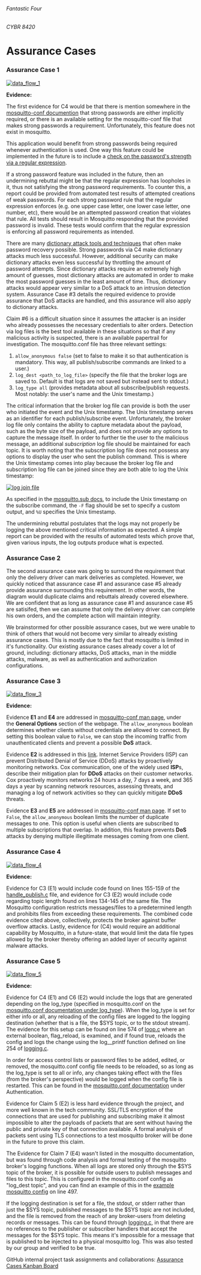 ###### Fantastic Four
###### CYBR 8420

# Assurance Cases

### Assurance Case 1

[![data_flow_1](https://github.com/sanjar91/Fantastic-Four/blob/master/images/assurance_case1.png)](https://github.com/sanjar91/Fantastic-Four/blob/master/images/assurance_case1.png) 

**Evidence:** 

The first evidence for C4 would be that there is mention somewhere in the [mosquitto-conf documention](https://mosquitto.org/man/mosquitto-conf-5.html) that strong passwords are either implicitly required, or there is an available setting for the mosquitto-conf file that makes strong passwords a requirement.  Unfortunately, this feature does not exist in mosquitto.  

This application would benefit from strong passwords being required whenever authentication is used.  One way this feature could be implemented in the future is to include a [check on the password's strength via a regular expression](https://stackoverflow.com/questions/42965082/using-regex-in-c-program-to-check-password-strength).  

If a strong password feature was included in the future, then an undermining rebuttal might be that the regular expression has loopholes in it, thus not satisfying the strong password requirements.  To counter this, a report could be provided from automated test results of attempted creations of weak passwords.  For each strong password rule that the regular expression enforces (e.g. one upper case letter, one lower case letter, one number, etc), there would be an attempted password creation that violates that rule.   All tests should result in Mosquitto responding that the provided password is invalid.  These tests would confirm that the regular expression is enforcing all password requirements as intended.

There are many [dictionary attack tools and techniques](https://wiki.skullsecurity.org/Passwords) that often make password recovery possible.  Strong passwords via C4 make dictionary attacks much less successful.  However, additional security can make dictionary attacks even less successful by throttling the amount of password attempts.  Since dictionary attacks require an extremely high amount of guesses, most dictionary attacks are automated in order to make the most password guesses in the least amount of time.  Thus, dictionary attacks would appear very similar to a DoS attack to an intrusion detection system.  Assurance Case #3 details the required evidence to provide assurance that DoS attacks are handled, and this assurance will also apply to dictionary attacks.

Claim #6 is a difficult situation since it assumes the attacker is an insider who already possesses the necessary credentials to alter orders.  Detection via log files is the best tool available in these situations so that if any malicious activity is suspected, there is an available papertrail for investigation.  The mosquitto.conf file has three relevant settings: 
1. `allow_anonymous false` (set to false to make it so that authentication is mandatory. This way, all publish/subscribe commands are linked to a user.)
2. `log_dest <path_to_log_file>` (specify the file that the broker logs are saved to.  Default is that logs are not saved but instead sent to stdout.)
3. `log_type all` (provides metadata about all subscribe/publish requests.  Most notably: the user's name and the Unix timestamp.)

The critical information that the broker log file can provide is both the user who initiated the event and the Unix timestamp.  The Unix timestamp serves as an identifier for each publish/subscribe event.  Unfortunately, the broker log file only contains the ability to capture metadata about the payload, such as the byte size of the payload, and does not provide any options to capture the message itself.  In order to further tie the user to the malicious message, an additional *subscription* log file should be maintained for each topic. It is worth noting that the subscription log file does not possess any options to display the user who sent the publish command.  This is where the Unix timestamp comes into play because the broker log file and subscription log file can be joined since they are both able to log the Unix timestamp:

[![log join file](https://github.com/sanjar91/Fantastic-Four/blob/master/images/logfile_join.png)](https://github.com/sanjar91/Fantastic-Four/blob/master/images/logfile_join.png)

As specified in the [mosquitto.sub docs](https://mosquitto.org/man/mosquitto_sub-1.html), to include the Unix timestamp on the subscribe command, the `-F` flag should be set to specify a custom output, and `%U` specifies the Unix timestamp. 

The undermining rebuttal postulates that the logs may not properly be logging the above mentioned critical information as expected.  A simple report can be provided with the results of automated tests which prove that, given various inputs, the log outputs produce what is expected.   

### Assurance Case 2

The second assurance case was going to surround the requirement that only the delivery driver can mark deliveries as completed.  However, we quickly noticed that assurance case #1 and assurance case #5 already provide assurance surrounding this requirement.  In other words, the diagram would duplicate claims and rebuttals already covered elsewhere.  We are confident that as long as assurance case #1 and assurance case #5 are satisifed, then we can assume that only the delivery driver can complete his own orders, and the complete action will maintain integrity. 

We brainstormed for other possible assurance cases, but we were unable to think of others that would not become very similar to already existing assurance cases.  This is mostly due to the fact that mosquitto is limited in it's functionality.  Our existing assurance cases already cover a lot of ground, including: dictionary attacks, DoS attacks, man in the middle attacks, malware, as well as authentication and authorization configurations.

### Assurance Case 3
[![data_flow_3](https://github.com/sanjar91/Fantastic-Four/blob/master/images/Assurance%20Case3%20final%20final%20final.png)](https://github.com/sanjar91/Fantastic-Four/blob/master/images/Assurance%20Case3%20final%20final%20final.png)

**Evidence:**

Evidence **E1** and **E4** are addressed in [mosquitto-conf man page](https://mosquitto.org/man/mosquitto-conf-5.html), under the **General Options** section of the webpage. The `allow_anonymous` boolean determines whether clients without credentials are allowed to connect. By setting this boolean value to `False`, we can stop the incoming traffic from unauthenticated clients and prevent a possible **DoS** attack.

Evidence **E2** is addressed in this [link](https://www.cox.com/business/security/ddos-mitigation.html). Internet Service Providers (ISP) can prevent Distributed Denial of Service (DDoS) attacks by proactively monitoring networks. Cox communication, one of the widely used **ISP**s, describe their mitigation plan for **DDoS** attacks on their customer networks. Cox proactively monitors networks 24 hours a day, 7 days a week, and 365 days a year by scanning network resources, assessing threats, and managing a log of network activities so they can quickly mitigate **DDoS** threats.

Evidence **E3** and **E5** are addressed in [mosquitto-conf man page](https://mosquitto.org/man/mosquitto-conf-5.html). If set to `False`, the `allow_anonymous` boolean limits the number of duplicate messages to one. This option is useful when clients are subscribed to multiple subscriptions that overlap. In addition, this feature prevents **DoS** attacks by denying multiple illegitimate messages coming from one client.

### Assurance Case 4

[![data_flow_4](https://github.com/sanjar91/Fantastic-Four/blob/master/images/Assurance_Case_4_new2.png)](https://github.com/sanjar91/Fantastic-Four/blob/master/images/Assurance_Case_4_new2.png)

**Evidence:** 

Evidence for C3 (E1) would include code found on lines 155-159 of the [handle_publish.c](https://github.com/eclipse/mosquitto/blob/master/src/handle_publish.c) file, and evidence for C3 (E2) would include code regarding topic length found on lines 134-145 of the same file. The Mosquitto configuration restricts messages/files to a predetermined length and prohibits files from exceeding these requirements. The combined code evidence cited above, collectively, protects the broker against buffer overflow attacks. Lastly, evidence for (C4) would require an additional capability by Mosquitto, in a future-state, that would limit the data file types allowed by the broker thereby offering an added layer of security against malware attacks. 

### Assurance Case 5

[![data_flow_5](https://github.com/sanjar91/Fantastic-Four/blob/master/images/Assurance_Case-5.png)](https://github.com/sanjar91/Fantastic-Four/blob/master/images/Assurance_Case-5.png)

**Evidence:**

Evidence for C4 (E1) and C6 (E2) would include the logs that are generated depending on the log\_type (specified in mosquitto.conf on the [mosquitto.conf documentation under log_type](https://mosquitto.org/man/mosquitto-conf-5.html)). When the log\_type is set for either info or all, any reloading of the config files are logged to the logging destination (whether that is a file, the $SYS topic, or to the stdout stream). The evidence for this setup can be found on line 574 of [loop.c](https://github.com/eclipse/mosquitto/blob/master/src/loop.c) where an external boolean, flag_reload, is examined, and if found true, reloads the config and logs the change using the log\_\_printf function defined on line 254 of [logging.c](https://github.com/eclipse/mosquitto/blob/master/src/logging.c).

In order for access control lists or password files to be added, edited, or removed, the mosquitto.conf config file needs to be reloaded, so as long as the log\_type is set to all or info, any changes taking effect with the files (from the broker's perspective) would be logged when the config file is restarted. This can be found in the [mosquitto.conf documentation](https://mosquitto.org/man/mosquitto-conf-5.html) under Authentication.

Evidence for Claim 5 (E2) is less hard evidence through the project, and more well known in the tech community. SSL/TLS encryption of the connections that are used for publishing and subscribing make it almost impossible to alter the payloads of packets that are sent without having the public and private key of that connection available. A formal analysis of packets sent using TLS connections to a test mosquitto broker will be done in the future to prove this claim. 

The Evidence for Claim 7 (E4) wasn't listed in the mosquitto documentation, but was found through code analysis and formal testing of the mosquitto broker's logging functions. When all logs are stored only through the $SYS topic of the broker, it is possible for outside users to publish messages and files to this topic. This is configured in the mosquitto.conf config as "log_dest topic", and you can find an example of this in the [example mosquitto config](https://github.com/eclipse/mosquitto/blob/master/mosquitto.conf) on line 497.

If the logging destination is set for a file, the stdout, or stderr rather than just the $SYS topic, published messages to the $SYS topic are not included, and the file is removed from the reach of any broker-users from deleting records or messages. This can be found through [logging.c](https://github.com/eclipse/mosquitto/blob/master/src/logging.c), in that there are no references to the publisher or subscriber handlers that accept the messages for the $SYS topic. This means it's impossible for a message that is published to be injected to a physical mosquitto log. This was also tested by our group and verified to be true.

GitHub internal project task assignments and collaborations: [Assurance Cases Kanban Board](https://github.com/sanjar91/Fantastic-Four/projects/3)




